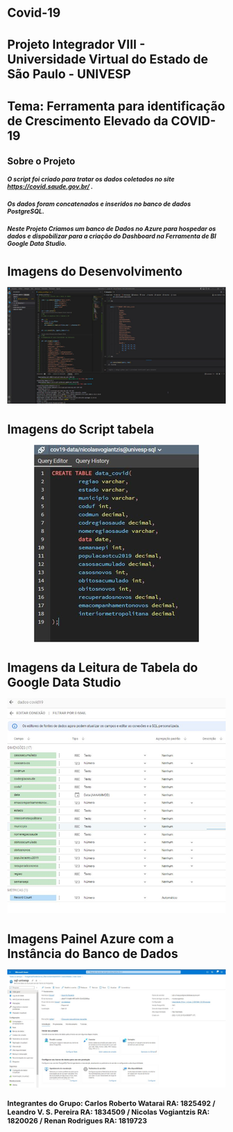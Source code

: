 # Covid-19

# Projeto Integrador VIII - Universidade Virtual do Estado de São Paulo - UNIVESP
# Tema: Ferramenta para identificação de Crescimento Elevado da COVID-19 

## Sobre o Projeto
##### O script foi criado para tratar os dados coletados no site https://covid.saude.gov.br/ .
##### Os dados foram concatenados e inseridos no banco de dados PostgreSQL.
##### Neste Projeto Criamos um banco de Dados no Azure para hospedar os dados e dispobilizar para a criação do Dashboard na Ferramenta de BI Google Data Studio.


# Imagens do Desenvolvimento 
<!--Imagens session-->
<p align="center">
  <img src="./img/desenvolvimento.jpg" >
</p>

# Imagens do Script tabela  
<p align="center">
  <img src="./img/script_table.jpg" >
</p>

# Imagens da Leitura de Tabela do Google Data Studio 
<p align="center">
  <img src="./img/table_gds.jpg" >
</p>


# Imagens Painel Azure com a Instância do Banco de Dados
<p align="center">
  <img src="./img/azure_painel.jpg" >
</p>



### Integrantes do Grupo: Carlos Roberto Watarai RA: 1825492 / Leandro V. S. Pereira RA: 1834509 / Nicolas Vogiantzis RA: 1820026 / Renan Rodrigues RA: 1819723

